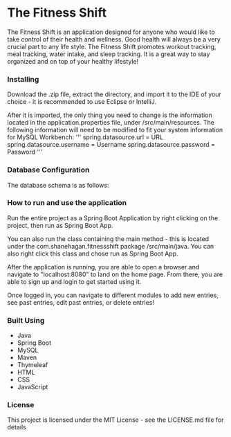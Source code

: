 # The Fitness Shift
The Fitness Shift is an application designed for anyone who would like to take control of their health and wellness. Good health will always be a very crucial part to any life style. The Fitness Shift promotes workout tracking, meal tracking, water intake, and sleep tracking. It is a great way to stay organized and on top of your healthy lifestyle!

### Installing
Download the .zip file, extract the directory, and import it to the IDE of your choice - it is recommended to use Eclipse or IntelliJ.

After it is imported, the only thing you need to change is the information located in the application.properties file, under /src/main/resources. The following information will need to be modified to fit your system information for MySQL Workbench:
'''
spring.datasource.url = URL
spring.datasource.username = Username
spring.datasource.password = Password
'''

### Database Configuration
The database schema is as follows:

### How to run and use the application
Run the entire project as a Spring Boot Application by right clicking on the project, then run as Spring Boot App.

You can also run the class containing the main method - this is located under the com.shanehagan.fitnessshift package /src/main/java. You can also right click this class and chose run as Spring Boot App.

After the application is running, you are able to open a browser and navigate to "localhost:8080" to land on the home page. From there, you are able to sign up and login to get started using it.

Once logged in, you can navigate to different modules to add new entries, see past entries, edit past entries, or delete entries!

### Built Using
* Java
* Spring Boot
* MySQL
* Maven
* Thymeleaf
* HTML
* CSS
* JavaScript

### License
This project is licensed under the MIT License - see the LICENSE.md file for details
